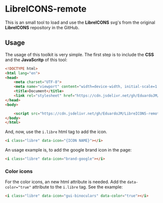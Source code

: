 # LibreICONS-remote

This is an small tool to load and use the **LibreICONS** svg's from the original **LibreICONS** repository in the GitHub.

## Usage

The usage of this toolkit is very simple. The first step is to include the **CSS** and the **JavaScritp** of this tool:

```html
<!DOCTYPE html>
<html lang="en">
<head>
    <meta charset="UTF-8">
    <meta name="viewport" content="width=device-width, initial-scale=1.0">
    <title>Document</title>
    <link rel="stylesheet" href="https://cdn.jsdelivr.net/gh/EduardoJM/LibreICONS-remote@master/css/libre.css" />
</head>
<body>

    <script src="https://cdn.jsdelivr.net/gh/EduardoJM/LibreICONS-remote@master/js/libre.js"></script>
</body>
</html>
```

And, now, use the `i.libre` html tag to add the icon.

```html
<i class="libre" data-icon="{ICON NAME}"></i>
```

An usage example is, to add the google brand icon in the page:

```html
<i class="libre" data-icon="brand-google"></i>
```

### Color icons

For the color icons, an new html attribute is needed. Add the `data-color="true"` attribute to the `i.libre` tag. See the example:

```html
<i class="libre" data-icon="gui-binoculars" data-color="true"></i>
```
